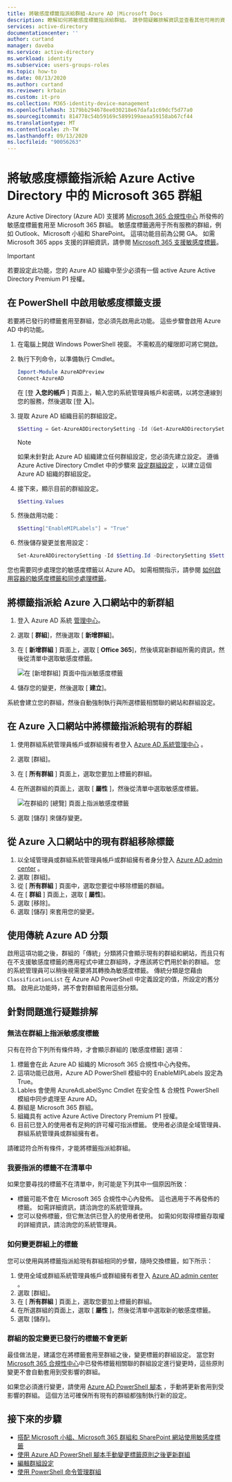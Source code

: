 ```yaml
---
title: 將敏感度標籤指派給群組-Azure AD |Microsoft Docs
description: 瞭解如何將敏感度標籤指派給群組。 請參閱疑難排解資訊並查看其他可用的資源。
services: active-directory
documentationcenter: ''
author: curtand
manager: daveba
ms.service: active-directory
ms.workload: identity
ms.subservice: users-groups-roles
ms.topic: how-to
ms.date: 08/13/2020
ms.author: curtand
ms.reviewer: krbain
ms.custom: it-pro
ms.collection: M365-identity-device-management
ms.openlocfilehash: 3179bb294678ee030218e67dafa1c69dcf5d77a0
ms.sourcegitcommit: 814778c54b59169c5899199aeaa59158ab67cf44
ms.translationtype: MT
ms.contentlocale: zh-TW
ms.lasthandoff: 09/13/2020
ms.locfileid: "90056263"
---
```

# <a name="assign-sensitivity-labels-to-microsoft-365-groups-in-azure-active-directory"></a>將敏感度標籤指派給 Azure Active Directory 中的 Microsoft 365 群組

Azure Active Directory (Azure AD) 支援將 [Microsoft 365 合規性中心](https://sip.protection.office.com/homepage) 所發佈的敏感度標籤套用至 Microsoft 365 群組。 敏感度標籤適用于所有服務的群組，例如 Outlook、Microsoft 小組和 SharePoint。 這項功能目前為公開 GA。 如需 Microsoft 365 apps 支援的詳細資訊，請參閱 [Microsoft 365 支援敏感度標籤](/microsoft-365/compliance/sensitivity-labels-teams-groups-sites#support-for-the-sensitivity-labels)。

> [!IMPORTANT]
> 若要設定此功能，您的 Azure AD 組織中至少必須有一個 active Azure Active Directory Premium P1 授權。

## <a name="enable-sensitivity-label-support-in-powershell"></a>在 PowerShell 中啟用敏感度標籤支援

若要將已發行的標籤套用至群組，您必須先啟用此功能。 這些步驟會啟用 Azure AD 中的功能。

1. 在電腦上開啟 Windows PowerShell 視窗。 不需較高的權限即可將它開啟。
1. 執行下列命令，以準備執行 Cmdlet。

    ```PowerShell
    Import-Module AzureADPreview
    Connect-AzureAD
    ```

    在 [登 **入您的帳戶** ] 頁面上，輸入您的系統管理員帳戶和密碼，以將您連線到您的服務，然後選取 [登 **入**]。
1. 提取 Azure AD 組織目前的群組設定。

    ```PowerShell
    $Setting = Get-AzureADDirectorySetting -Id (Get-AzureADDirectorySetting | where -Property DisplayName -Value "Group.Unified" -EQ).id
    ```

    > [!NOTE]
    > 如果未針對此 Azure AD 組織建立任何群組設定，您必須先建立設定。 遵循 Azure Active Directory Cmdlet 中的步驟來 [設定群組設定](./groups-settings-cmdlets.md) ，以建立這個 Azure AD 組織的群組設定。

1. 接下來，顯示目前的群組設定。

    ```PowerShell
    $Setting.Values
    ```

1. 然後啟用功能：

    ```PowerShell
    $Setting["EnableMIPLabels"] = "True"
    ```

1. 然後儲存變更並套用設定：

    ```PowerShell
    Set-AzureADDirectorySetting -Id $Setting.Id -DirectorySetting $Setting
    ```

您也需要同步處理您的敏感度標籤以 Azure AD。 如需相關指示，請參閱 [如何啟用容器的敏感度標籤和同步處理標籤](https://docs.microsoft.com/microsoft-365/compliance/sensitivity-labels-teams-groups-sites?view=o365-worldwide#how-to-enable-sensitivity-labels-for-containers-and-synchronize-labels)。

## <a name="assign-a-label-to-a-new-group-in-azure-portal"></a>將標籤指派給 Azure 入口網站中的新群組

1. 登入 Azure AD 系統 [管理中心](https://aad.portal.azure.com)。
1. 選取 [ **群組**]，然後選取 [ **新增群組**]。
1. 在 [ **新增群組** ] 頁面上，選取 [ **Office 365**]，然後填寫新群組所需的資訊，然後從清單中選取敏感度標籤。

   ![在 [新增群組] 頁面中指派敏感度標籤](./media/groups-assign-sensitivity-labels/new-group-page.png)

1. 儲存您的變更，然後選取 [ **建立**]。

系統會建立您的群組，然後自動強制執行與所選標籤相關聯的網站和群組設定。

## <a name="assign-a-label-to-an-existing-group-in-azure-portal"></a>在 Azure 入口網站中將標籤指派給現有的群組

1. 使用群組系統管理員帳戶或群組擁有者登入 [Azure AD 系統管理中心](https://aad.portal.azure.com) 。
1. 選取 [群組]。
1. 在 [ **所有群組** ] 頁面上，選取您要加上標籤的群組。
1. 在所選群組的頁面上，選取 [ **屬性** ]，然後從清單中選取敏感度標籤。

   ![在群組的 [總覽] 頁面上指派敏感度標籤](./media/groups-assign-sensitivity-labels/assign-to-existing.png)

1. 選取 [儲存] 來儲存變更。

## <a name="remove-a-label-from-an-existing-group-in-azure-portal"></a>從 Azure 入口網站中的現有群組移除標籤

1. 以全域管理員或群組系統管理員帳戶或群組擁有者身分登入 [Azure AD admin center](https://aad.portal.azure.com) 。
1. 選取 [群組]。
1. 從 [ **所有群組** ] 頁面中，選取您要從中移除標籤的群組。
1. 在 [ **群組** ] 頁面上，選取 [ **屬性**]。
1. 選取 [移除]。
1. 選取 [儲存] 來套用您的變更。

## <a name="using-classic-azure-ad-classifications"></a>使用傳統 Azure AD 分類

啟用這項功能之後，群組的「傳統」分類將只會顯示現有的群組和網站，而且只有在不支援敏感度標籤的應用程式中建立群組時，才應該將它們用於新的群組。 您的系統管理員可以稍後視需要將其轉換為敏感度標籤。 傳統分類是您藉由 `ClassificationList` 在 Azure AD PowerShell 中定義設定的值，所設定的舊分類。 啟用此功能時，將不會對群組套用這些分類。

## <a name="troubleshooting-issues"></a>針對問題進行疑難排解

### <a name="sensitivity-labels-are-not-available-for-assignment-on-a-group"></a>無法在群組上指派敏感度標籤

只有在符合下列所有條件時，才會顯示群組的 [敏感度標籤] 選項：

1. 標籤會在此 Azure AD 組織的 Microsoft 365 合規性中心內發佈。
1. 這項功能已啟用，Azure AD PowerShell 模組中的 EnableMIPLabels 設定為 True。
1. Lables 會使用 AzureAdLabelSync Cmdlet 在安全性 & 合規性 PowerShell 模組中同步處理至 Azure AD。
1. 群組是 Microsoft 365 群組。
1. 組織具有 active Azure Active Directory Premium P1 授權。
1. 目前已登入的使用者有足夠的許可權可指派標籤。 使用者必須是全域管理員、群組系統管理員或群組擁有者。

請確認符合所有條件，才能將標籤指派給群組。

### <a name="the-label-i-want-to-assign-is-not-in-the-list"></a>我要指派的標籤不在清單中

如果您要尋找的標籤不在清單中，則可能是下列其中一個原因所致：

- 標籤可能不會在 Microsoft 365 合規性中心內發佈。 這也適用于不再發佈的標籤。 如需詳細資訊，請洽詢您的系統管理員。
- 您可以發佈標籤，但它無法供已登入的使用者使用。 如需如何取得標籤存取權的詳細資訊，請洽詢您的系統管理員。

### <a name="how-to-change-the-label-on-a-group"></a>如何變更群組上的標籤

您可以使用與將標籤指派給現有群組相同的步驟，隨時交換標籤，如下所示：

1. 使用全域或群組系統管理員帳戶或群組擁有者登入 [Azure AD admin center](https://aad.portal.azure.com) 。
1. 選取 [群組]。
1. 在 [ **所有群組** ] 頁面上，選取您要加上標籤的群組。
1. 在所選群組的頁面上，選取 [ **屬性** ]，然後從清單中選取新的敏感度標籤。
1. 選取 [儲存]。

### <a name="group-setting-changes-to-published-labels-are-not-updated-on-the-groups"></a>群組的設定變更已發行的標籤不會更新

最佳做法是，建議您在將標籤套用至群組之後，變更標籤的群組設定。 當您對 [Microsoft 365 合規性中心](https://sip.protection.office.com/homepage)中已發佈標籤相關聯的群組設定進行變更時，這些原則變更不會自動套用到受影響的群組。

如果您必須進行變更，請使用 [Azure AD PowerShell 腳本](https://github.com/microsoftgraph/powershell-aad-samples/blob/master/ReassignSensitivityLabelToO365Groups.ps1) ，手動將更新套用到受影響的群組。 這個方法可確保所有現有的群組都強制執行新的設定。

## <a name="next-steps"></a>接下來的步驟

- [搭配 Microsoft 小組、Microsoft 365 群組和 SharePoint 網站使用敏感度標籤](/microsoft-365/compliance/sensitivity-labels-teams-groups-sites)
- [使用 Azure AD PowerShell 腳本手動變更標籤原則之後更新群組](https://github.com/microsoftgraph/powershell-aad-samples/blob/master/ReassignSensitivityLabelToO365Groups.ps1)
- [編輯群組設定](../fundamentals/active-directory-groups-settings-azure-portal.md)
- [使用 PowerShell 命令管理群組](./groups-settings-v2-cmdlets.md)
